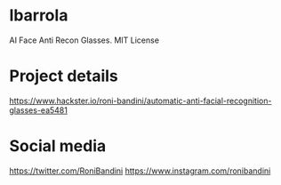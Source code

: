 # Ibarrola
AI Face Anti Recon Glasses. MIT License

# Project details 
https://www.hackster.io/roni-bandini/automatic-anti-facial-recognition-glasses-ea5481

# Social media
https://twitter.com/RoniBandini
https://www.instagram.com/ronibandini


